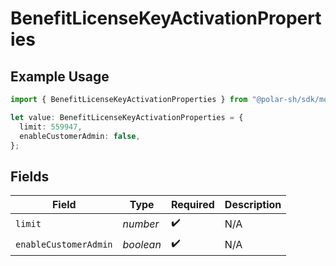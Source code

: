 # BenefitLicenseKeyActivationProperties

## Example Usage

```typescript
import { BenefitLicenseKeyActivationProperties } from "@polar-sh/sdk/models/components/benefitlicensekeyactivationproperties.js";

let value: BenefitLicenseKeyActivationProperties = {
  limit: 559947,
  enableCustomerAdmin: false,
};
```

## Fields

| Field                 | Type                  | Required              | Description           |
| --------------------- | --------------------- | --------------------- | --------------------- |
| `limit`               | *number*              | :heavy_check_mark:    | N/A                   |
| `enableCustomerAdmin` | *boolean*             | :heavy_check_mark:    | N/A                   |